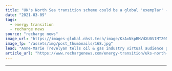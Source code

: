 ```yaml
---
title: "UK's North Sea transition scheme could be a global 'exemplar' -  energy minister"
date: "2021-03-09"
tags: 
  - energy transition
  - recharge news
source: "recharge news"
image_url: "https://images-global.nhst.tech/image/KzAxNkpBMVdXU0V1MTZ0NnR4bk9UYzMxMlkvYVhOd29NR1ZDNTZ1SmlLOD0=/nhst/binary/2bc05413f166c0044100095a5afe01aa"
image_fp: "/assets/img/post_thumbnails/168.jpg"
lead: "Anne-Marie Trevelyan tells oil & gas industry virtual audience government hopes to sign off 'imminently' on deal to support sector's shift to clean power production"
article_url: "https://www.rechargenews.com/energy-transition/uks-north-sea-transition-scheme-could-be-a-global-exemplar-energy-minister/2-1-976843"
---
```


---

